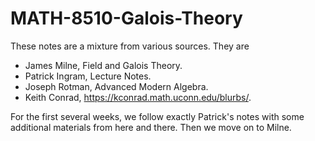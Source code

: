 # MATH-8510-Galois-Theory

These notes are a mixture from various sources. They are 

* ‪James Milne, Field and Galois Theory.
* Patrick Ingram, Lecture Notes.
* Joseph Rotman, Advanced Modern Algebra.
* Keith Conrad, https://kconrad.math.uconn.edu/blurbs/.

For the first several weeks, we follow exactly Patrick's notes with some additional materials from here and there. Then we move on to Milne.
